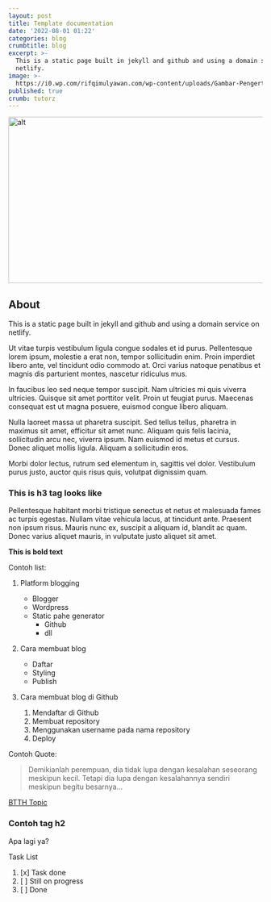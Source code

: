 ```yaml
---
layout: post
title: Template documentation
date: '2022-08-01 01:22'
categories: blog
crumbtitle: blog
excerpt: >-
  This is a static page built in jekyll and github and using a domain service on
  netlify.
image: >-
  https://i0.wp.com/rifqimulyawan.com/wp-content/uploads/Gambar-Pengertian-Dari-Static-Web-Page-Apa-Itu-Website-Statis-Content-Dan-Generators-Cara-Kerja-Manfaat-Contoh-Serta-Perbedaannya-Dengan-Dynamic-Atau-Dinamis.jpg
published: true
crumb: tutorz
---
```


<img alt="alt"  src="https://idwebhost.com/blog/wp-content/uploads/2016/02/web-statis.png" width="660" height="330"/>

## About

This is a static page built in jekyll and github and using a domain service on netlify.

Ut vitae turpis vestibulum ligula congue sodales et id purus. Pellentesque lorem ipsum, molestie a erat non, tempor sollicitudin enim. Proin imperdiet libero ante, vel tincidunt odio commodo at. Orci varius natoque penatibus et magnis dis parturient montes, nascetur ridiculus mus. 

In faucibus leo sed neque tempor suscipit. Nam ultricies mi quis viverra ultricies. Quisque sit amet porttitor velit. Proin ut feugiat purus. Maecenas consequat est ut magna posuere, euismod congue libero aliquam.

Nulla laoreet massa ut pharetra suscipit. Sed tellus tellus, pharetra in maximus sit amet, efficitur sit amet nunc. Aliquam quis felis lacinia, sollicitudin arcu nec, viverra ipsum. Nam euismod id metus et cursus. Donec aliquet mollis ligula. Aliquam a sollicitudin eros. 

Morbi dolor lectus, rutrum sed elementum in, sagittis vel dolor. Vestibulum purus justo, auctor quis risus quis, volutpat dignissim quam. 

### This is h3 tag looks like

Pellentesque habitant morbi tristique senectus et netus et malesuada fames ac turpis egestas. Nullam vitae vehicula lacus, at tincidunt ante. Praesent non ipsum risus. Mauris nunc ex, suscipit a aliquam id, blandit ac quam. Donec varius aliquet mauris, in vulputate justo aliquet sit amet. 

**This is bold text**

Contoh list:

1. Platform blogging
   - Blogger
   - Wordpress
   - Static pahe generator
     - Github
     - dll
     
2. Cara membuat blog
	- Daftar
    - Styling
    - Publish
    
3. Cara membuat blog di Github
	1. Mendaftar di Github
    2. Membuat repository
    3. Menggunakan username pada nama repository
    4. Deploy

Contoh Quote:

> Demikianlah perempuan, dia tidak lupa dengan kesalahan seseorang meskipun kecil. Tetapi dia lupa dengan kesalahannya sendiri meskipun begitu besarnya...

[BTTH Topic](https://btth.netlify.app)

### Contoh tag h2 ###

Apa lagi ya?

Task List

1. [x] Task done
2. [ ] Still on progress
3. [ ] Done
